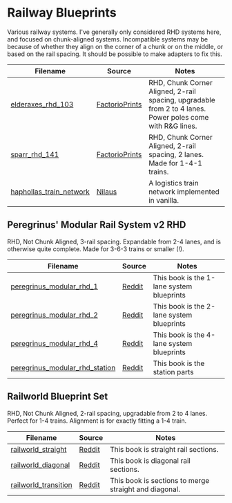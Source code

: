 # Railway Blueprints

Various railway systems.  I've generally only considered RHD systems here, and focused on chunk-aligned systems.  Incompatible systems may be because of whether they align on the corner of a chunk or on the middle, or based on the rail spacing.  It should be possible to make adapters to fix this.

Filename | Source | Notes
--- | --- | ---
[elderaxes_rhd_103](elderaxes_rhd_103.txt) | [FactorioPrints](https://factorioprints.com/view/-LfpQ63zCDlI03H8sH8_) | RHD, Chunk Corner Aligned, 2-rail spacing, upgradable from 2 to 4 lanes.  Power poles come with R&G lines.
[sparr_rhd_141](sparr_rhd_141.txt) | [FactorioPrints](https://factorioprints.com/view/-L9l4fVWpLLjU-2TetZD) | RHD, Chunk Corner Aligned, 2-rail spacing, 2 lanes.  Made for 1-4-1 trains.
[haphollas_train_network](haphollas_train_network.txt) | [Nilaus](https://www.youtube.com/watch?v=v4VgZv35yUI&feature=youtu.be) | A logistics train network implemented in vanilla.

## Peregrinus' Modular Rail System v2 RHD

RHD, Not Chunk Aligned, 3-rail spacing.  Expandable from 2-4 lanes, and is otherwise quite complete.  Made for 3-6-3 trains or smaller (!).

Filename | Source | Notes
--- | --- | ---
[peregrinus_modular_rhd_1](peregrinus_modular_rhd_1.txt) | [Reddit](https://www.reddit.com/r/factorio/comments/7xb5vu/modular_rail_system_v2_rhd/) | This book is the 1-lane system blueprints
[peregrinus_modular_rhd_2](peregrinus_modular_rhd_2.txt) | [Reddit](https://www.reddit.com/r/factorio/comments/7xb5vu/modular_rail_system_v2_rhd/) | This book is the 2-lane system blueprints
[peregrinus_modular_rhd_4](peregrinus_modular_rhd_4.txt) | [Reddit](https://www.reddit.com/r/factorio/comments/7xb5vu/modular_rail_system_v2_rhd/) | This book is the 4-lane system blueprints
[peregrinus_modular_rhd_station](peregrinus_modular_rhd_station.txt) | [Reddit](https://www.reddit.com/r/factorio/comments/7xb5vu/modular_rail_system_v2_rhd/) | This book is the station parts

## Railworld Blueprint Set

RHD, Not Chunk Aligned, 2-rail spacing, upgradable from 2 to 4 lanes.  Perfect for 1-4 trains.  Alignment is for exactly fitting a 1-4 train.

Filename | Source | Notes
--- | --- | ---
[railworld_straight](railworld_straight.txt) | [Reddit](https://www.reddit.com/r/factorio/comments/8h29al/here_are_my_factorio_modular_railworld/) | This book is straight rail sections.
[railworld_diagonal](railworld_diagonal.txt) | [Reddit](https://www.reddit.com/r/factorio/comments/8h29al/here_are_my_factorio_modular_railworld/) | This book is diagonal rail sections.
[railworld_transition](railworld_transition.txt) | [Reddit](https://www.reddit.com/r/factorio/comments/8h29al/here_are_my_factorio_modular_railworld/) | This book is sections to merge straight and diagonal.